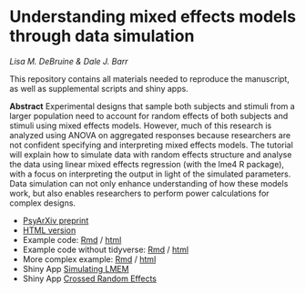 # Understanding mixed effects models through data simulation

*Lisa M. DeBruine & Dale J. Barr*

This repository contains all materials needed to reproduce the manuscript, as well as supplemental scripts and shiny apps.

**Abstract** Experimental designs that sample both subjects and stimuli from a larger population need to account for random effects of both subjects and stimuli using mixed effects models. However, much of this research is analyzed using ANOVA on aggregated responses because researchers are not confident specifying and interpreting mixed effects models. The tutorial will explain how to simulate data with random effects structure and analyse the data using linear mixed effects regression (with the lme4 R package), with a focus on interpreting the output in light of the simulated parameters. Data simulation can not only enhance understanding of how these models work, but also enables researchers to perform power calculations for complex designs.


* [PsyArXiv preprint](https://psyarxiv.com/xp5cy)
* [HTML version](https://debruine.github.io/lmem_sim/index.html) 
* Example code: [Rmd](https://raw.githubusercontent.com/debruine/lmem_sim/master/appendix1_example_code.Rmd) / [html](https://debruine.github.io/lmem_sim/appendix1_example_code.nb.html)
* Example code without tidyverse: [Rmd](https://raw.githubusercontent.com/debruine/lmem_sim/master/appendix1b_example_code.Rmd) / [html](https://debruine.github.io/lmem_sim/appendix1b_example_code.nb.html)
* More complex example: [Rmd](https://raw.githubusercontent.com/debruine/lmem_sim/master/appendix2_extended_example.Rmd) / [html](https://debruine.github.io/lmem_sim/appendix2_extended_example.nb.html)
* Shiny App [Simulating LMEM](http://shiny.psy.gla.ac.uk/lmem_sim/)
* Shiny App [Crossed Random Effects](http://shiny.psy.gla.ac.uk/crossed/)



